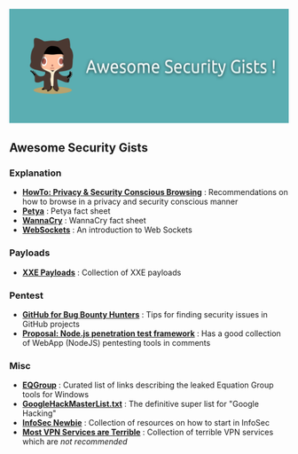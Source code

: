 ![Awesome Security Gists](awesome_security_gists.jpg)

## Awesome Security Gists

### Explanation

- [**HowTo: Privacy & Security Conscious Browsing**](https://gist.github.com/atcuno/3425484ac5cce5298932) : Recommendations on how to browse in a privacy and security conscious manner
- [**Petya**](https://gist.github.com/vulnersCom/65fe44d27d29d7a5de4c176baba45759) : Petya fact sheet
- [**WannaCry**](https://gist.github.com/rain-1/989428fa5504f378b993ee6efbc0b168) : WannaCry fact sheet
- [**WebSockets**](https://gist.github.com/subudeepak/9897212) : An introduction to Web Sockets

### Payloads

- [**XXE Payloads**](https://gist.github.com/staaldraad/01415b990939494879b4) : Collection of XXE payloads

### Pentest

- [**GitHub for Bug Bounty Hunters**](https://gist.github.com/EdOverflow/922549f610b258f459b219a32f92d10b) : Tips for finding security issues in GitHub projects
- [**Proposal: Node.js penetration test framework**](https://gist.github.com/jesusprubio/8f092af4ca252e252eab) : Has a good collection of WebApp (NodeJS) pentesting tools in comments

### Misc

- [**EQGroup**](https://gist.github.com/bontchev/e5d2e5090ebe1be89b4f821ebb1ad0f9) : Curated list of links describing the leaked Equation Group tools for Windows
- [**GoogleHackMasterList.txt**](https://gist.github.com/cmartinbaughman/5877945) : The definitive super list for "Google Hacking"
- [**InfoSec Newbie**](https://gist.github.com/mubix/5737a066c8845d25721ec4bf3139fd31) : Collection of resources on how to start in InfoSec
- [**Most VPN Services are Terrible**](https://gist.github.com/kennwhite/1f3bc4d889b02b35d8aa) : Collection of terrible VPN services which are *not recommended*
